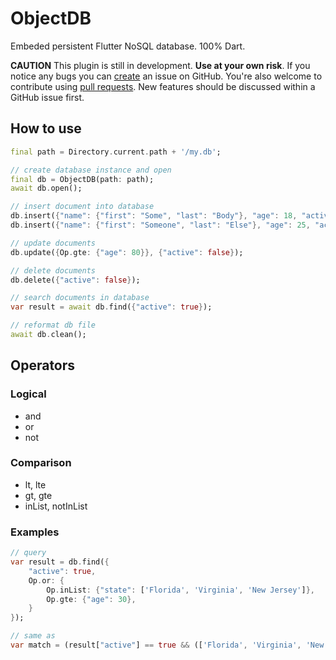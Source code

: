 # ObjectDB

Embeded persistent Flutter NoSQL database. 100% Dart.

**CAUTION** This plugin is still in development. **Use at your own risk**. If you notice any bugs you can [create](https://github.com/netz-chat/objectdb/issues/new "Create issue") an issue on GitHub. You're also welcome to contribute using [pull requests](https://github.com/netz-chat/objectdb/compare "Pull request"). New features should be discussed within a GitHub issue first.


## How to use
```dart
final path = Directory.current.path + '/my.db';

// create database instance and open
final db = ObjectDB(path: path);
await db.open();

// insert document into database
db.insert({"name": {"first": "Some", "last": "Body"}, "age": 18, "active": false);
db.insert({"name": {"first": "Someone", "last": "Else"}, "age": 25, "active": false);

// update documents
db.update({Op.gte: {"age": 80}}, {"active": false});

// delete documents
db.delete({"active": false});

// search documents in database
var result = await db.find({"active": true});

// reformat db file
await db.clean();
```

## Operators
### Logical
- and
- or
- not

### Comparison
- lt, lte
- gt, gte
- inList, notInList

### Examples
```dart
// query
var result = db.find({
    "active": true,
    Op.or: {
        Op.inList: {"state": ['Florida', 'Virginia', 'New Jersey']},
        Op.gte: {"age": 30},
    }
});

// same as
var match = (result["active"] == true && (['Florida', 'Virginia', 'New Jersey'].contains(result['state']) || result["age"] >= 30));

```